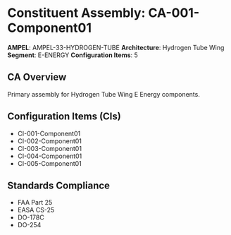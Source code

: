 # Constituent Assembly: CA-001-Component01

**AMPEL**: AMPEL-33-HYDROGEN-TUBE
**Architecture**: Hydrogen Tube Wing
**Segment**: E-ENERGY
**Configuration Items**: 5

## CA Overview
Primary assembly for Hydrogen Tube Wing E Energy components.

## Configuration Items (CIs)
- CI-001-Component01
- CI-002-Component01
- CI-003-Component01
- CI-004-Component01
- CI-005-Component01

## Standards Compliance
- FAA Part 25
- EASA CS-25
- DO-178C
- DO-254

